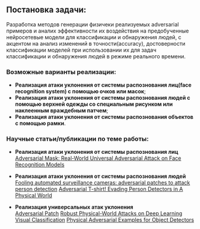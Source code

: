 ## Постановка задачи:

Разработка методов генерации физичеки реализуемых adversarial примеров и аналих эффективности их воздействия на предобученные нейросетевые модели для классификации и обнаружения людей, с акцентом на анализ изменений в точности(accuracy), достоверности классификации моделей при использовании их для задач классификации и обнаружения людей в режиме реального времени.

### Возможные варианты реализации:

- **Реализация атаки уклонения от системы распознования лиц(face recognition system) с помощью очков или масок**;
- **Реализация атаки уклонения от системы распознования людей с помощью верхней одежды со специальным рисунком или наклеенным враждебным патчем**;
- **Реализация атаки уклонения от системы распознования объектов с помощью рамки**.

### Научные статьи/публикации по теме работы:

- **Реализация атаки уклонения от системы распознования лиц**<br>
  [Adversarial Mask: Real-World Universal Adversarial Attack on Face Recognition Models](https://arxiv.org/pdf/2111.10759)
  

- **Реализация атаки уклонения от системы распознования людей**<br>
  [Fooling automated surveillance cameras: adversarial patches to attack person detection](https://arxiv.org/pdf/1904.08653)
  [Adversarial T-shirt! Evading Person Detectors in A Physical World](https://arxiv.org/pdf/1910.11099)
  
- **Реализация универсальных атак уклонения**<br>
  [Adversarial Patch](https://arxiv.org/pdf/1712.09665)
  [Robust Physical-World Attacks on Deep Learning Visual Classification](https://arxiv.org/pdf/1707.08945)
  [Physical Adversarial Examples for Object Detectors](https://arxiv.org/pdf/1807.07769)
  
